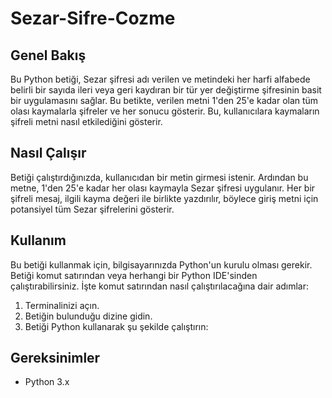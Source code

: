 # Sezar-Sifre-Cozme
## Genel Bakış
Bu Python betiği, Sezar şifresi adı verilen ve metindeki her harfi alfabede belirli bir sayıda ileri veya geri kaydıran bir tür yer değiştirme şifresinin basit bir uygulamasını sağlar. Bu betikte, verilen metni 1'den 25'e kadar olan tüm olası kaymalarla şifreler ve her sonucu gösterir. Bu, kullanıcılara kaymaların şifreli metni nasıl etkilediğini gösterir.

## Nasıl Çalışır
Betiği çalıştırdığınızda, kullanıcıdan bir metin girmesi istenir. Ardından bu metne, 1'den 25'e kadar her olası kaymayla Sezar şifresi uygulanır. Her bir şifreli mesaj, ilgili kayma değeri ile birlikte yazdırılır, böylece giriş metni için potansiyel tüm Sezar şifrelerini gösterir.

## Kullanım
Bu betiği kullanmak için, bilgisayarınızda Python'un kurulu olması gerekir. Betiği komut satırından veya herhangi bir Python IDE'sinden çalıştırabilirsiniz. İşte komut satırından nasıl çalıştırılacağına dair adımlar:

1. Terminalinizi açın.
2. Betiğin bulunduğu dizine gidin.
3. Betiği Python kullanarak şu şekilde çalıştırın:

## Gereksinimler
- Python 3.x
